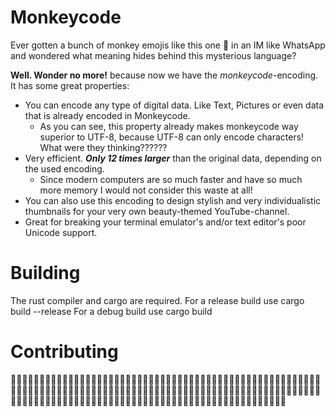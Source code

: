 # Monkeycode
Ever gotten a bunch of monkey emojis like this one 🙈 in an IM like WhatsApp and wondered what meaning hides behind this mysterious language?

**Well. Wonder no more!** because now we have the *monkeycode*-encoding. It has some great properties:

* You can encode any type of digital data. Like Text, Pictures or even data that is already encoded in Monkeycode.
	* As you can see, this property already makes monkeycode way superior to UTF-8, because UTF-8 can only encode characters! What were they thinking??????
* Very efficient. ***Only 12 times larger*** than the original data, depending on the used encoding.
	* Since modern computers are so much faster and have so much more memory I would not consider this waste at all!
* You can also use this encoding to design stylish and very individualistic thumbnails for your very own beauty-themed YouTube-channel.
* Great for breaking your terminal emulator's and/or text editor's poor Unicode support.

# Building
The rust compiler and cargo are required.
For a release build use
    cargo build --release
For a debug build use
    cargo build

# Contributing
🙊🐵🐵🙈🙊🙊🙉🙈🙉🙊🙉🙈🙊🙈🙉🙈🙉🐵🙊🙈🙈🐵🙉🙈🐵🙈🙊🙈🙊🐵🙊🙈🙉🙊🙉🐵🐵🐵🙉🐵🙈🙉🙈🙈🙊🙊🙉🙈🙈🙈🙊🙈🐵🐵🙉🐵🙈🐵🙉🙈🙉🐵🙊🙈🙈🙈🙉🙈🐵🐵🙉🐵🙈🙈🙊🙈🙊🐵🙊🙈🙈🙉🙉🙈🙉🙊🙉🙈🙊🙈🙉🙈🐵🐵🙉🐵🙈🙊🙉🙈🙊🙊🙉🙈🙉🙊🙉🙈🙊🙉🙉🙈🙈🙈🙉🙈🙈🙉🙊🙈🙊🐵🙉🙈🙊🙊🙉🙈🐵🙈🙉🙈🙈🙈🙉🙈🐵🐵🙉🐵🙉🙊🙉🙈🙊🙊🙉🙈🙊🙈🙊🙈🙈🐵🙉🐵
